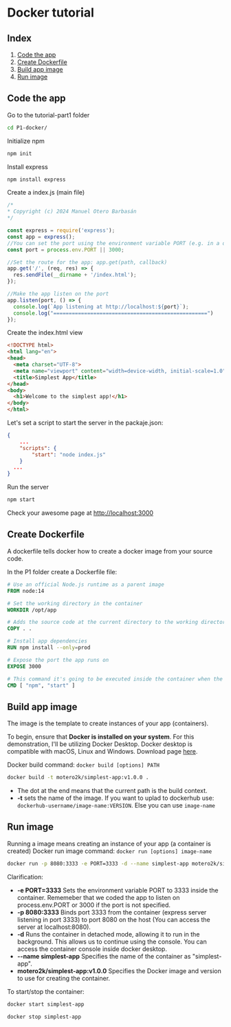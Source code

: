# Docker tutorial
## Index

1. [Code the app](#code-the-app)
2. [Create Dockerfile](#create-dockerfile)
3. [Build app image](#build-app-image)
4. [Run image](#run-image)
## Code the app
Go to the tutorial-part1 folder
```bash
cd P1-docker/ 
```
Initialize npm
```bash
npm init 
```
Install express
```bash
npm install express
```
Create a index.js (main file)
```js
/*
* Copyright (c) 2024 Manuel Otero Barbasán
*/

const express = require('express');
const app = express();
//You can set the port using the environment variable PORT (e.g. in a dockerfile)
const port = process.env.PORT || 3000;

//Set the route for the app: app.get(path, callback)
app.get('/', (req, res) => {
  res.sendFile(__dirname + '/index.html');
});

//Make the app listen on the port
app.listen(port, () => {
  console.log(`App listening at http://localhost:${port}`);
  console.log("==================================================")
});
```
Create the index.html view 
```html
<!DOCTYPE html>
<html lang="en">
<head>
  <meta charset="UTF-8">
  <meta name="viewport" content="width=device-width, initial-scale=1.0">
  <title>Simplest App</title>
</head>
<body>
  <h1>Welcome to the simplest app!</h1>
</body>
</html>
```

Let's set a script to start the server in the packaje.json:
```json
{
    ...
    "scripts": {
        "start": "node index.js"
    }
  ...
}
```
Run the server
```bash
npm start
```
Check your awesome page at <http://localhost:3000>
## Create Dockerfile

A dockerfile tells docker how to create a docker image from your source code.

In the P1 folder create a Dockerfile file:
```Dockerfile
# Use an official Node.js runtime as a parent image
FROM node:14

# Set the working directory in the container
WORKDIR /opt/app

# Adds the source code at the current directory to the working directory (WORKDIR=opt/app) inside the container
COPY . .

# Install app dependencies
RUN npm install --only=prod

# Expose the port the app runs on
EXPOSE 3000

# This command it's going to be executed inside the container when the container starts
CMD [ "npm", "start" ]
```
## Build app image

The image is the template to create instances of your app (containers).

To begin, ensure that **Docker is installed on your system**. For this demonstration, I'll be utilizing Docker Desktop. Docker desktop is compatible with macOS, Linux and Windows. Download page [here](https://www.docker.com/products/docker-desktop/).

Docker build command: `docker build [options] PATH`
```bash
docker build -t motero2k/simplest-app:v1.0.0 .
```
- The dot at the end means that the current path is the build context.
- **-t** sets the name of the image. If you want to uplad to dockerhub use: `dockerhub-username/image-name:VERSION`. Else you can use `image-name`
## Run image

Running a image means creating an instance of your app (a container is created)
Docker run image command: `docker run [options] image-name`
```bash
docker run -p 8080:3333 -e PORT=3333 -d --name simplest-app motero2k/simplest-app:v1.0.0
```
Clarification: 
+ **-e PORT=3333**  Sets the environment variable PORT to 3333 inside the container. Rememeber that we coded the app to listen on process.env.PORT or 3000 if the port is not specified. 
+ **-p 8080:3333**  Binds port 3333 from the container (express server listening in port 3333) to port 8080 on the host (You can access the server at localhost:8080).
+ **-d**  Runs the container in detached mode, allowing it to run in the background. This allows us to continue using the console. You can access the container console inside docker desktop.
+ **--name simplest-app**  Specifies the name of the container as "simplest-app".
+  **motero2k/simplest-app:v1.0.0** Specifies the Docker image and version to use for creating the container.

To start/stop the container:
```bash
docker start simplest-app

docker stop simplest-app
```
